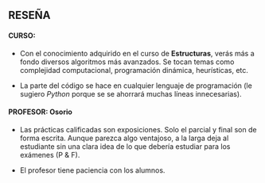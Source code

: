 ## RESEÑA 

#### CURSO:
- Con el conocimiento adquirido en el curso de **Estructuras**, verás más a fondo diversos algoritmos más avanzados. Se tocan temas como complejidad computacional, programación dinámica, heurísticas, etc.

- La parte del código se hace en cualquier lenguaje de programación (le sugiero *Python* porque se se ahorrará muchas líneas innecesarias).

#### PROFESOR: Osorio
- Las prácticas calificadas son exposiciones. Solo el parcial y final son de forma escrita. Aunque parezca algo ventajoso, a la larga deja al estudiante sin una clara idea de lo que debería estudiar para los exámenes (P & F).

- El profesor tiene paciencia con los alumnos.

